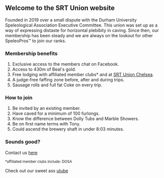 ## Welcome to the SRT Union website

Founded in 2019 over a small dispute with the Durham University Speleological Association Executive Committee. This union was set up as a way of expressing distaste for horizontal plebibity in caving. Since then, our membership has been steady and we are always on the lookout for other SpeleoPros™ to join our ranks. 

### Membership benefits

1. Exclusive access to the members chat on Facebook.
2. Access to 430m of Beal's gold.
3. Free lodging with affiliated member clubs* and at [SRT Union Chelsea](https://goo.gl/maps/RVraMXzdroj6HMRD6).
4. A judge-free faffing zone before, after and during trips.
5. Sausage rolls and full fat Coke on every trip.

### How to join

1. Be invited by an existing member.
2. Have caved for a minimum of 100 furlongs.
3. Know the difference between Dolly Tubs and Marble Showers.
4. Be on first name terms with Tony.
5. Could ascend the brewery shaft in under 8:03 minutes.

### Sounds good?

Contact us [here](mailto:srtu.committee@gmail.com)


<sub> *affiliated member clubs include: DOSA </sub>

Check out our sweet ass [utube](https://www.youtube.com/watch?v=MgDEYk7ds3E)
